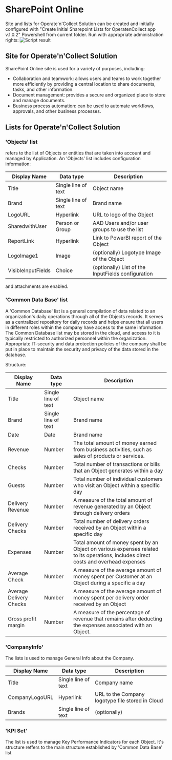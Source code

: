 # SharePoint Online 

Site and lists for Operate'n'Collect Solution can be created and initially configured with "Create Initial Sharepoint Lists for OperatenCollect app v.1.0.2" Powershell from current folder.
Run with appropriate administration rights:
![Script result](https://github.com/A3Cloud-Solutions/OperateandCollect/blob/main/Sharepoint%20Online/script%20result%20screen.PNG)

## Site for Operate'n'Collect Solution

SharePoint Online site is used for a variety of purposes, including: 
* Collaboration and teamwork:  allows users and teams to work together more efficiently by providing a central location to share documents, tasks, and other information. 
* Document management:  provides a secure and organized place to store and manage documents. 
* Business process automation: can be used to automate workflows, approvals, and other business processes. 

## Lists for Operate'n'Collect Solution

### 'Objects' list

refers to the list of Objects or entities that are taken into account and managed by Application. An 'Objects' list includes configuration information:

| Display Name | Data type | Description | 
| --- | --- | --- |
| Title | Single line of text | Object name |
| Brand | Single line of text | Brand name |
| LogoURL | Hyperlink | URL to logo of the Object | 
| SharedwithUser | Person or Group | AAD Users and/or user groups to use the list |
| ReportLink | Hyperlink | Link to PowerBI report of the Object | 
| LogoImage1 | Image | (optionally) Logotype Image of the Object |
| VisibleInputFields | Choice | (optionally) List of the InputFields configuration |

and attachments are enabled.
 
### 'Common Data Base' list

A 'Common Database' list is a general compilation of data related to an organization's daily operations through all of the Objects records. It serves as a centralized repository for daily records and helps ensure that all users in different roles within the company have access to the same information. The Common Database list may be stored in the cloud, and access to it is typically restricted to authorized personnel within the organization. Appropriate IT-security and data protection policies of the company shall be put in place to maintain the security and privacy of the data stored in the database.

Structure:

| Display Name  | Data type | Description |
| --- | --- | --- |
| Title | Single line of text | Object name |
| Brand | Single line of text | Brand name |
| Date | Date | Brand name |
| Revenue | Number | The total amount of money earned from business activities, such as sales of products or services.|
| Checks | Number | Total number of transactions or bills that an Object generates within a day |
| Guests | Number | Total number of individual customers who visit an Object within a specific day |
| Delivery Revenue | Number | A measure of the total amount of revenue generated by an Object through delivery orders |
| Delivery Checks | Number | Total number of delivery orders received by an Object within a specific day |
| Expenses | Number | Total amount of money spent by an Object on various expenses related to its operations, includes direct costs and overhead expenses|
| Average Check | Number | A measure of the average amount of money spent per Customer at an Object during a specific a day |
| Average Delivery Checks | Number | A measure of the average amount of money spent per delivery order received by an Object |
| Gross profit margin | Number | A measure of the percentage of revenue that remains after deducting the expenses associated with an Object. |


### 'CompanyInfo'
The lists is used to manage General Info about the Company. 

| Display Name  | Data type | Description |
| --- | --- | --- |
| Title | Single line of text | Company name |
| CompanyLogoURL | Hyperlink | URL to the Company logotype file stored in Cloud |
| Brands | Single line of text | (optionally)  |

### 'KPI Set'
The list is used to manage Key Performance Indicators for each Object. It's structure reffers to the main structure established by 'Common Data Base' list
